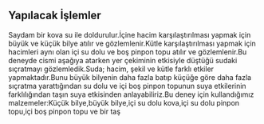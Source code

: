
## Yapılacak İşlemler
 Saydam bir kova su ile doldurulur.İçine hacim karşılaştırılması yapmak için büyük ve küçük bilye atılır ve gözlemlenir.Kütle karşılaştırılması yapmak için hacimleri aynı olan içi su dolu ve boş pinpon topu atılır ve gözlemlenir.Bu deneyde cismi aşağıya atarken yer çekiminin etkisiyle düştüğü sudaki sıçratmayı gözlemledik.Suda; hacim, şekil ve kütle farklı etkiler yapmaktadır.Bunu büyük bilyenin
 daha fazla batıp küçüğe göre daha fazla sıçratma yarattığından su dolu ve içi boş pinpon topunun suya etkilerinin farklılığından taşın suya etkisinden anlayabiliriz.Bu deney için kullandığımız malzemeler:Küçük bilye,büyük bilye,içi su dolu kova,içi su dolu pinpon topu,içi boş pinpon topu ve bir taş
